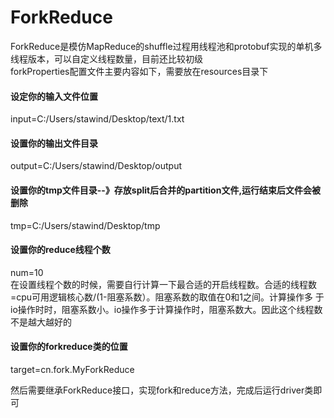 # ForkReduce
ForkReduce是模仿MapReduce的shuffle过程用线程池和protobuf实现的单机多线程版本，可以自定义线程数量，目前还比较初级  
forkProperties配置文件主要内容如下，需要放在resources目录下 
#### 设定你的输入文件位置  
input=C:/Users/stawind/Desktop/text/1.txt  
#### 设置你的输出文件目录  
output=C:/Users/stawind/Desktop/output  
#### 设置你的tmp文件目录--》存放split后合并的partition文件,运行结束后文件会被删除  
tmp=C:/Users/stawind/Desktop/tmp  
#### 设置你的reduce线程个数  
num=10  
在设置线程个数的时候，需要自行计算一下最合适的开启线程数。合适的线程数=cpu可用逻辑核心数/(1-阻塞系数）。阻塞系数的取值在0和1之间。计算操作多
于io操作时时，阻塞系数小。io操作多于计算操作时，阻塞系数大。因此这个线程数不是越大越好的
#### 设置你的forkreduce类的位置  
target=cn.fork.MyForkReduce  
  
然后需要继承ForkReduce接口，实现fork和reduce方法，完成后运行driver类即可
